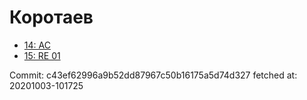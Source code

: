 # Коротаев
- [14: AC](14.md)
- [15: RE 01](15.md)

Commit: c43ef62996a9b52dd87967c50b16175a5d74d327
 fetched at: 20201003-101725
